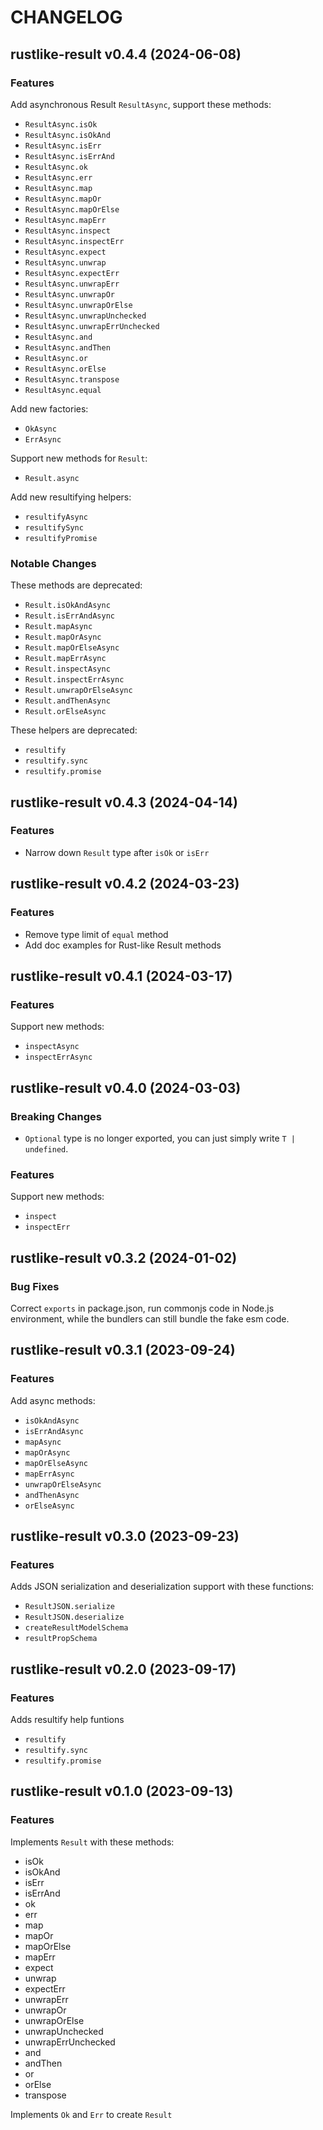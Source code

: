 # CHANGELOG
## rustlike-result v0.4.4 (2024-06-08)
### Features

Add asynchronous Result `ResultAsync`, support these methods:
- `ResultAsync.isOk`
- `ResultAsync.isOkAnd`
- `ResultAsync.isErr`
- `ResultAsync.isErrAnd`
- `ResultAsync.ok`
- `ResultAsync.err`
- `ResultAsync.map`
- `ResultAsync.mapOr`
- `ResultAsync.mapOrElse`
- `ResultAsync.mapErr`
- `ResultAsync.inspect`
- `ResultAsync.inspectErr`
- `ResultAsync.expect`
- `ResultAsync.unwrap`
- `ResultAsync.expectErr`
- `ResultAsync.unwrapErr`
- `ResultAsync.unwrapOr`
- `ResultAsync.unwrapOrElse`
- `ResultAsync.unwrapUnchecked`
- `ResultAsync.unwrapErrUnchecked`
- `ResultAsync.and`
- `ResultAsync.andThen`
- `ResultAsync.or`
- `ResultAsync.orElse`
- `ResultAsync.transpose`
- `ResultAsync.equal`

Add new factories:
- `OkAsync`
- `ErrAsync`

Support new methods for `Result`:
- `Result.async`

Add new resultifying helpers:
- `resultifyAsync`
- `resultifySync`
- `resultifyPromise`

### Notable Changes

These methods are deprecated:
- `Result.isOkAndAsync`
- `Result.isErrAndAsync`
- `Result.mapAsync`
- `Result.mapOrAsync`
- `Result.mapOrElseAsync`
- `Result.mapErrAsync`
- `Result.inspectAsync`
- `Result.inspectErrAsync`
- `Result.unwrapOrElseAsync`
- `Result.andThenAsync`
- `Result.orElseAsync`

These helpers are deprecated:
- `resultify`
- `resultify.sync`
- `resultify.promise`

## rustlike-result v0.4.3 (2024-04-14)
### Features

- Narrow down `Result` type after `isOk` or `isErr`

## rustlike-result v0.4.2 (2024-03-23)
### Features

- Remove type limit of `equal` method
- Add doc examples for Rust-like Result methods

## rustlike-result v0.4.1 (2024-03-17)
### Features

Support new methods:
- `inspectAsync`
- `inspectErrAsync`

## rustlike-result v0.4.0 (2024-03-03)
### Breaking Changes

- `Optional` type is no longer exported, you can just simply write `T | undefined`.

### Features

Support new methods:
- `inspect`
- `inspectErr`

## rustlike-result v0.3.2 (2024-01-02)
### Bug Fixes

Correct `exports` in package.json, run commonjs code in Node.js environment, while the bundlers can still bundle the fake esm code.

## rustlike-result v0.3.1 (2023-09-24)
### Features

Add async methods:
- `isOkAndAsync`
- `isErrAndAsync`
- `mapAsync`
- `mapOrAsync`
- `mapOrElseAsync`
- `mapErrAsync`
- `unwrapOrElseAsync`
- `andThenAsync`
- `orElseAsync`

## rustlike-result v0.3.0 (2023-09-23)
### Features

Adds JSON serialization and deserialization support with these functions:
- `ResultJSON.serialize`
- `ResultJSON.deserialize`
- `createResultModelSchema`
- `resultPropSchema`

## rustlike-result v0.2.0 (2023-09-17)
### Features

Adds resultify help funtions
- `resultify`
- `resultify.sync`
- `resultify.promise`

## rustlike-result v0.1.0 (2023-09-13)
### Features

Implements `Result` with these methods:
- isOk
- isOkAnd
- isErr
- isErrAnd
- ok
- err
- map
- mapOr
- mapOrElse
- mapErr
- expect
- unwrap
- expectErr
- unwrapErr
- unwrapOr
- unwrapOrElse
- unwrapUnchecked
- unwrapErrUnchecked
- and
- andThen
- or
- orElse
- transpose

Implements `Ok` and `Err` to create `Result`
